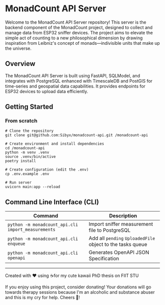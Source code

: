 # MonadCount API Server

Welcome to the MonadCount API Server repository! This server is the backend component of the MonadCount project,
designed to collect and manage data from ESP32 sniffer devices. The project aims to elevate the simple act of
counting to a new philosophical dimension by drawing inspiration from Leibniz's concept of monads—indivisible units
that make up the universe.

## Overview

The MonadCount API Server is built using FastAPI, SQLModel, and integrates with PostgreSQL enhanced with TimescaleDB
and PostGIS for time-series and geospatial data capabilities. It provides endpoints for ESP32 devices to upload data
efficiently.

## Getting Started

### From scratch

```shell
# Clone the repository
git clone git@github.com:Sibyx/monadcount-api.git /monadcount-api

# Create environment and install dependencies
cd /monadcount-api
python -m venv .venv
source .venv/bin/active
poetry install

# Create configuration (edit the .env)
cp .env.example .env

# Run server
uvicorn main:app --reload
```

## Command Line Interface (CLI)

| Command                                            | Description                                                |
|----------------------------------------------------|------------------------------------------------------------|
| `python -m monadcount_api.cli import_measurements` | Import sniffer measurement file to PostgreSQL              |
| `python -m monadcount_api.cli enqueue`             | Add all `pending` `UploadedFile` object to the tasks queue |
| `python -m monadcount_api.cli openapi`             | Generates OpenAPI JSON Specification                       |


---
Created with ❤️ using ☕️for my cute kawaii PhD thesis on FIIT STU

If you enjoy using this project, consider donating! Your donations will go towards therapy sessions because
I'm an alcoholic and substance abuser and this is my cry for help. Cheers 🍻!
